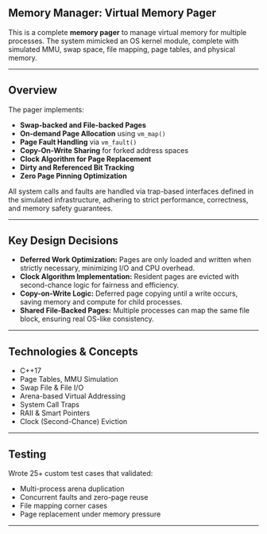 ## Memory Manager: Virtual Memory Pager

This is a complete **memory pager** to manage virtual memory for multiple processes. The system mimicked an OS kernel module, complete with simulated MMU, swap space, file mapping, page tables, and physical memory.

---

## Overview

The pager implements:
- **Swap-backed and File-backed Pages**
- **On-demand Page Allocation** using `vm_map()`
- **Page Fault Handling** via `vm_fault()`
- **Copy-On-Write Sharing** for forked address spaces
- **Clock Algorithm for Page Replacement**
- **Dirty and Referenced Bit Tracking**
- **Zero Page Pinning Optimization**

All system calls and faults are handled via trap-based interfaces defined in the simulated infrastructure, adhering to strict performance, correctness, and memory safety guarantees.

---

## Key Design Decisions

- **Deferred Work Optimization:** Pages are only loaded and written when strictly necessary, minimizing I/O and CPU overhead.
- **Clock Algorithm Implementation:** Resident pages are evicted with second-chance logic for fairness and efficiency.
- **Copy-on-Write Logic:** Deferred page copying until a write occurs, saving memory and compute for child processes.
- **Shared File-Backed Pages:** Multiple processes can map the same file block, ensuring real OS-like consistency.

---

## Technologies & Concepts

- C++17  
- Page Tables, MMU Simulation  
- Swap File & File I/O  
- Arena-based Virtual Addressing  
- System Call Traps  
- RAII & Smart Pointers  
- Clock (Second-Chance) Eviction

---

## Testing

Wrote 25+ custom test cases that validated:
- Multi-process arena duplication
- Concurrent faults and zero-page reuse
- File mapping corner cases
- Page replacement under memory pressure

---